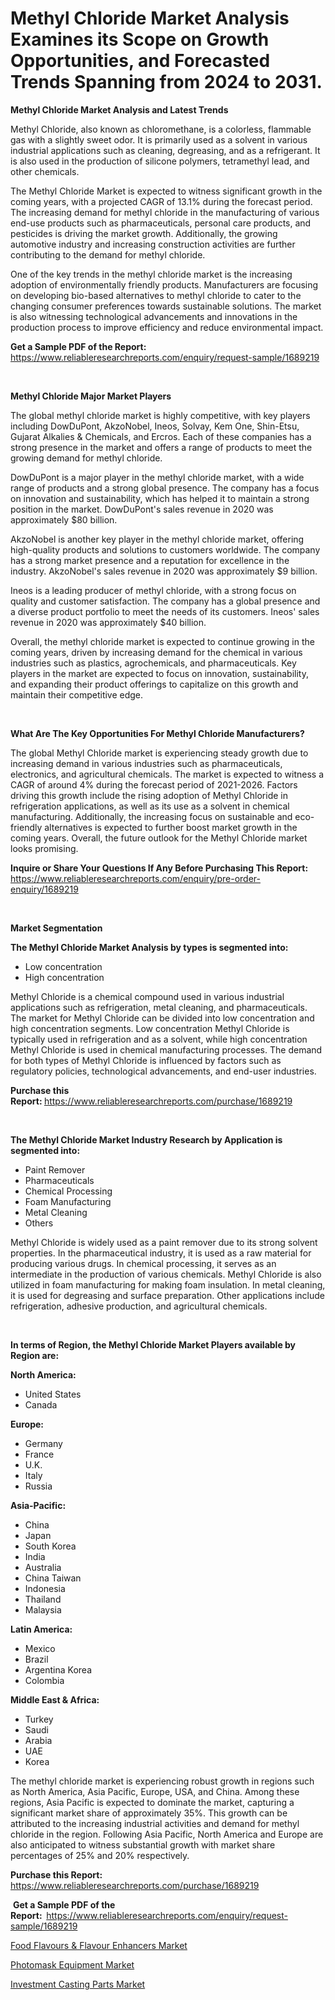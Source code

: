 <p><h1>Methyl Chloride Market Analysis Examines its Scope on Growth Opportunities, and Forecasted Trends Spanning from 2024 to 2031.</h1></p><p><strong>Methyl Chloride Market Analysis and Latest Trends</strong></p>
<p><p>Methyl Chloride, also known as chloromethane, is a colorless, flammable gas with a slightly sweet odor. It is primarily used as a solvent in various industrial applications such as cleaning, degreasing, and as a refrigerant. It is also used in the production of silicone polymers, tetramethyl lead, and other chemicals.</p><p>The Methyl Chloride Market is expected to witness significant growth in the coming years, with a projected CAGR of 13.1% during the forecast period. The increasing demand for methyl chloride in the manufacturing of various end-use products such as pharmaceuticals, personal care products, and pesticides is driving the market growth. Additionally, the growing automotive industry and increasing construction activities are further contributing to the demand for methyl chloride.</p><p>One of the key trends in the methyl chloride market is the increasing adoption of environmentally friendly products. Manufacturers are focusing on developing bio-based alternatives to methyl chloride to cater to the changing consumer preferences towards sustainable solutions. The market is also witnessing technological advancements and innovations in the production process to improve efficiency and reduce environmental impact.</p></p>
<p><strong>Get a Sample PDF of the Report:&nbsp;</strong> <a href="https://www.reliableresearchreports.com/enquiry/request-sample/1689219">https://www.reliableresearchreports.com/enquiry/request-sample/1689219</a></p>
<p>&nbsp;</p>
<p><strong>Methyl Chloride Major Market Players</strong></p>
<p><p>The global methyl chloride market is highly competitive, with key players including DowDuPont, AkzoNobel, Ineos, Solvay, Kem One, Shin-Etsu, Gujarat Alkalies & Chemicals, and Ercros. Each of these companies has a strong presence in the market and offers a range of products to meet the growing demand for methyl chloride.</p><p>DowDuPont is a major player in the methyl chloride market, with a wide range of products and a strong global presence. The company has a focus on innovation and sustainability, which has helped it to maintain a strong position in the market. DowDuPont's sales revenue in 2020 was approximately $80 billion.</p><p>AkzoNobel is another key player in the methyl chloride market, offering high-quality products and solutions to customers worldwide. The company has a strong market presence and a reputation for excellence in the industry. AkzoNobel's sales revenue in 2020 was approximately $9 billion.</p><p>Ineos is a leading producer of methyl chloride, with a strong focus on quality and customer satisfaction. The company has a global presence and a diverse product portfolio to meet the needs of its customers. Ineos' sales revenue in 2020 was approximately $40 billion.</p><p>Overall, the methyl chloride market is expected to continue growing in the coming years, driven by increasing demand for the chemical in various industries such as plastics, agrochemicals, and pharmaceuticals. Key players in the market are expected to focus on innovation, sustainability, and expanding their product offerings to capitalize on this growth and maintain their competitive edge.</p></p>
<p>&nbsp;</p>
<p><strong>What Are The Key Opportunities For Methyl Chloride Manufacturers?</strong></p>
<p><p>The global Methyl Chloride market is experiencing steady growth due to increasing demand in various industries such as pharmaceuticals, electronics, and agricultural chemicals. The market is expected to witness a CAGR of around 4% during the forecast period of 2021-2026. Factors driving this growth include the rising adoption of Methyl Chloride in refrigeration applications, as well as its use as a solvent in chemical manufacturing. Additionally, the increasing focus on sustainable and eco-friendly alternatives is expected to further boost market growth in the coming years. Overall, the future outlook for the Methyl Chloride market looks promising.</p></p>
<p><strong>Inquire or Share Your Questions If Any Before Purchasing This Report:</strong> <a href="https://www.reliableresearchreports.com/enquiry/pre-order-enquiry/1689219">https://www.reliableresearchreports.com/enquiry/pre-order-enquiry/1689219</a></p>
<p>&nbsp;</p>
<p><strong>Market Segmentation</strong></p>
<p><strong>The Methyl Chloride Market Analysis by types is segmented into:</strong></p>
<p><ul><li>Low concentration</li><li>High concentration</li></ul></p>
<p><p>Methyl Chloride is a chemical compound used in various industrial applications such as refrigeration, metal cleaning, and pharmaceuticals. The market for Methyl Chloride can be divided into low concentration and high concentration segments. Low concentration Methyl Chloride is typically used in refrigeration and as a solvent, while high concentration Methyl Chloride is used in chemical manufacturing processes. The demand for both types of Methyl Chloride is influenced by factors such as regulatory policies, technological advancements, and end-user industries.</p></p>
<p><strong>Purchase this Report:&nbsp;</strong><a href="https://www.reliableresearchreports.com/purchase/1689219">https://www.reliableresearchreports.com/purchase/1689219</a></p>
<p>&nbsp;</p>
<p><strong>The Methyl Chloride Market Industry Research by Application is segmented into:</strong></p>
<p><ul><li>Paint Remover</li><li>Pharmaceuticals</li><li>Chemical Processing</li><li>Foam Manufacturing</li><li>Metal Cleaning</li><li>Others</li></ul></p>
<p><p>Methyl Chloride is widely used as a paint remover due to its strong solvent properties. In the pharmaceutical industry, it is used as a raw material for producing various drugs. In chemical processing, it serves as an intermediate in the production of various chemicals. Methyl Chloride is also utilized in foam manufacturing for making foam insulation. In metal cleaning, it is used for degreasing and surface preparation. Other applications include refrigeration, adhesive production, and agricultural chemicals.</p></p>
<p>&nbsp;</p>
<p><strong>In terms of Region, the Methyl Chloride Market Players available by Region are:</strong></p>
<p>
    <p> <strong> North America: </strong>
        <ul>
            <li>United States</li>
            <li>Canada</li>
        </ul>
        </p> 
    <p> <strong> Europe: </strong>
        <ul>
            <li>Germany</li>
            <li>France</li>
            <li>U.K.</li>
            <li>Italy</li>
            <li>Russia</li>
        </ul>
        </p> 
    <p> <strong> Asia-Pacific: </strong>
        <ul>
            <li>China</li>
            <li>Japan</li>
            <li>South Korea</li>
            <li>India</li>
            <li>Australia</li>
            <li>China Taiwan</li>
            <li>Indonesia</li>
            <li>Thailand</li>
            <li>Malaysia</li>
        </ul>
        </p> 
    <p> <strong> Latin America: </strong>
        <ul>
            <li>Mexico</li>
            <li>Brazil</li>
            <li>Argentina Korea</li>
            <li>Colombia</li>
        </ul>
        </p> 
    <p> <strong> Middle East & Africa: </strong>
        <ul>
            <li>Turkey</li>
            <li>Saudi</li>
            <li>Arabia</li>
            <li>UAE</li>
            <li>Korea</li>
        </ul>
    </p>
    </p>
<p><p>The methyl chloride market is experiencing robust growth in regions such as North America, Asia Pacific, Europe, USA, and China. Among these regions, Asia Pacific is expected to dominate the market, capturing a significant market share of approximately 35%. This growth can be attributed to the increasing industrial activities and demand for methyl chloride in the region. Following Asia Pacific, North America and Europe are also anticipated to witness substantial growth with market share percentages of 25% and 20% respectively.</p></p>
<p><strong>Purchase this Report: </strong><a href="https://www.reliableresearchreports.com/purchase/1689219">https://www.reliableresearchreports.com/purchase/1689219</a></p>
<p>&nbsp;<strong>Get a Sample PDF of the Report:&nbsp;&nbsp;</strong><a href="https://www.reliableresearchreports.com/enquiry/request-sample/1689219">https://www.reliableresearchreports.com/enquiry/request-sample/1689219</a></p>
<p><strong></strong></p>
<p><p><a href="https://view.publitas.com/reportprime-1/food-flavours-flavour-enhancers-market-size-global-industry-overview-market-segmentation-and-forecast-2023-to-2030/">Food Flavours & Flavour Enhancers Market</a></p><p><a href="https://view.publitas.com/reportprime-1/photomask-equipment-market-research-report-unlocks-analysis-on-the-market-financial-status-market-size-and-market-revenue-upto-2030/">Photomask Equipment Market</a></p><p><a href="https://view.publitas.com/reportprime-1/investment-casting-parts-market-centers-on-aspects-such-as-market-growth-market-share-market-opportunity-and-projected-forecasts-spanning-from-2023-to-2030/">Investment Casting Parts Market</a></p></p>